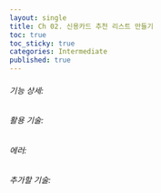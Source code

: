 ```yaml
---
layout: single
title: Ch 02. 신용카드 추천 리스트 만들기
toc: true
toc_sticky: true
categories: Intermediate
published: true
---
```


###### 기능 상세:


###### 활용 기술:


###### 에러:

###### 추가할 기술:
